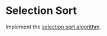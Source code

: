 # Selection Sort

Implement the [selection sort algorithm](http://en.wikipedia.org/wiki/Selection_sort).
